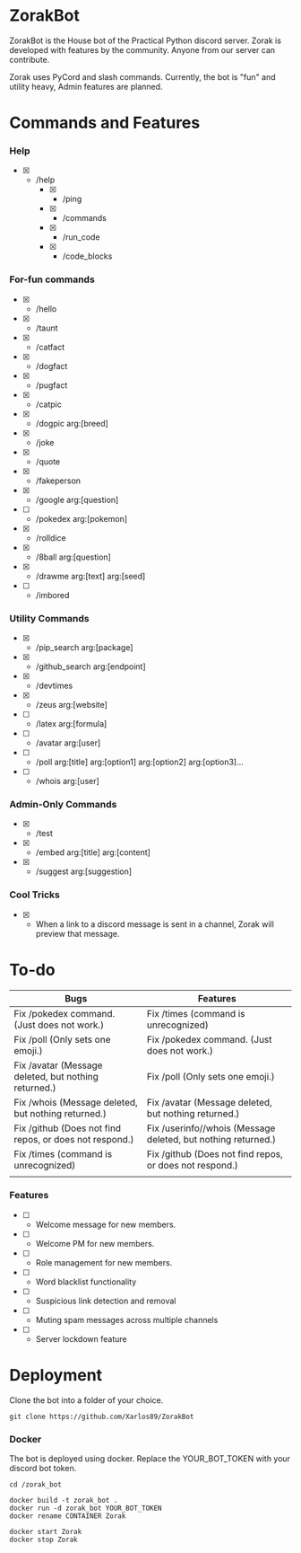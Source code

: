 
# ZorakBot
ZorakBot is the House bot of the Practical Python discord server. Zorak is developed with features by the community. Anyone from our server can contribute. 

Zorak uses PyCord and slash commands. 
Currently, the bot is "fun" and utility heavy, Admin features are planned. 

# Commands and Features
### Help
- [X] - /help
	- [X] - /ping
	- [X] - /commands
	- [X] - /run_code
	- [X] - /code_blocks

### For-fun commands
- [X] - /hello
- [X] - /taunt
- [X] - /catfact
- [X] - /dogfact
- [X] - /pugfact
- [X] - /catpic
- [X] - /dogpic arg:[breed]
- [X] - /joke
- [X] - /quote
- [X] - /fakeperson
- [X] - /google arg:[question]
- [ ] - /pokedex arg:[pokemon]
- [X] - /rolldice
- [X] - /8ball arg:[question]
- [X] - /drawme arg:[text] arg:[seed]
- [ ] - /imbored

### Utility Commands
- [X] - /pip_search arg:[package]
- [X] - /github_search arg:[endpoint]
- [X] - /devtimes
- [X] - /zeus arg:[website]
- [ ] - /latex arg:[formula]
- [ ] - /avatar arg:[user]
- [ ] - /poll arg:[title] arg:[option1] arg:[option2] arg:[option3]...
- [ ] - /whois arg:[user]

### Admin-Only Commands
- [X] - /test
- [X] - /embed arg:[title] arg:[content]
- [X] - /suggest arg:[suggestion]

### Cool Tricks
- [X] - When a link to a discord message is sent in a channel, Zorak will preview that message.


# To-do
| Bugs | Features |
|--|--|
| Fix /pokedex command. (Just does not work.) | Fix /times (command is unrecognized) |
| Fix /poll (Only sets one emoji.) | Fix /pokedex command. (Just does not work.) |
| Fix /avatar (Message deleted, but nothing returned.) | Fix /poll (Only sets one emoji.) |
| Fix /whois (Message deleted, but nothing returned.) | Fix /avatar (Message deleted, but nothing returned.) |
| Fix /github (Does not find repos, or does not respond.) | Fix /userinfo//whois (Message deleted, but nothing returned.) |
| Fix /times (command is unrecognized) | Fix /github (Does not find repos, or does not respond.) |
|  |  |


### Features
- [ ] - Welcome message for new members.
- [ ] - Welcome PM for new members.
- [ ] - Role management for new members.
- [ ] - Word blacklist functionality
- [ ] - Suspicious link detection and removal
- [ ] - Muting spam messages across multiple channels
- [ ] - Server lockdown feature




# Deployment
Clone the bot into a folder of your choice. 

```
git clone https://github.com/Xarlos89/ZorakBot
```
### Docker
The bot is deployed using docker. Replace the YOUR_BOT_TOKEN with your discord bot token. 
```
cd /zorak_bot

docker build -t zorak_bot .
docker run -d zorak_bot YOUR_BOT_TOKEN
docker rename CONTAINER Zorak

docker start Zorak
docker stop Zorak
```
